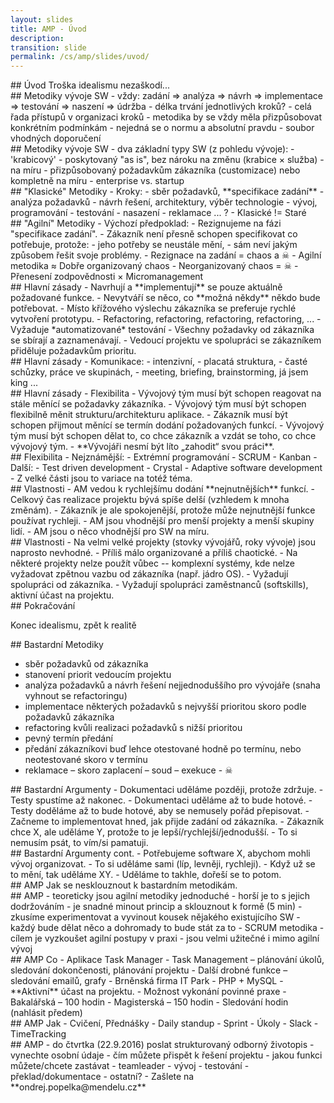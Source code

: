 ```yaml
---
layout: slides
title: AMP - Úvod
description: 
transition: slide
permalink: /cs/amp/slides/uvod/
---
```


<section markdown='1'>
## Úvod
Troška idealismu nezaškodí...
</section>

<section markdown='1'>
## Metodiky vývoje SW
- vždy: zadání ⇒ analýza ⇒ návrh ⇒ implementace ⇒ testování ⇒ naszení ⇒ údržba 
- délka trvání jednotlivých kroků?
- celá řada přístupů v organizaci kroků
- metodika by se vždy měla přizpůsobovat konkrétním podmínkám
    - nejedná se o normu a absolutní pravdu
    - soubor vhodných doporučení
</section>

<section markdown='1'>
## Metodiky vývoje SW
- dva základní typy SW (z pohledu vývoje):
    - 'krabicový' - poskytovaný "as is", bez nároku na změnu (krabice × služba)
    - na míru - přizpůsobovaný požadavkům zákazníka (customizace) nebo kompletně na míru
- enterprise vs. startup        
</section>

<section markdown='1'>
## "Klasické" Metodiky
- Kroky:
    - sběr požadavků, **specifikace zadání**
    - analýza požadavků
    - návrh řešení, architektury, výběr technologie
    - vývoj, programování
    - testování
    - nasazení
    - reklamace ... ?
- Klasické != Staré    
</section>

<section markdown='1'>
## "Agilní" Metodiky
- Výchozí předpoklad:
    - Rezignujeme na fázi "specifikace zadání".
    - Zákazník není přesně schopen specifikovat co potřebuje, protože:
        - jeho potřeby se neustále mění,
        - sám neví jakým způsobem řešit svoje problémy.
- Rezignace na zadání = chaos a ☠
- Agilní metodika ≈ Dobře organizovaný chaos
    - Neorganizovaný chaos = ☠
- Přenesení zodpovědnosti × Micromanagement
</section>

<section markdown='1'>
## Hlavní zásady
- Navrhují a **implementují** se pouze aktuálně požadované funkce.
- Nevytváří se něco, co **možná někdy** někdo bude potřebovat.
- Místo křížového výslechu zákazníka se preferuje rychlé vytvoření prototypu.
- Refactoring, refactoring, refactoring, refactoring, ...
    - Vyžaduje *automatizované* testování 
- Všechny požadavky od zákazníka se sbírají a zaznamenávají.
- Vedoucí projektu ve spolupráci se zákazníkem přiděluje požadavkům prioritu.
</section>

<section markdown='1'>
## Hlavní zásady
- Komunikace:
    - intenzivní, 
    - placatá struktura, 
    - časté schůzky, práce ve skupinách, 
    - meeting, briefing, brainstorming, já jsem king ...
</section>

<section markdown='1'>
## Hlavní zásady
- Flexibilita
    - Vývojový tým musí být schopen reagovat na stále měnící se požadavky zákazníka.
    - Vývojový tým musí být schopen flexibilně měnit strukturu/architekturu aplikace.
    - Zákazník musí být schopen přijmout měnící se termín dodání požadovaných funkcí.
    - Vývojový tým musí být schopen dělat to, co chce zákazník a vzdát se toho, co chce vývojový tým.
    - **Vývojáři nesmí být líto „zahodit“ svou práci**.
</section>

<section markdown='1'>
## Flexibilita
- Nejznámější:
    - Extrémní programování
    - SCRUM
    - Kanban
- Další:
    - Test driven development
    - Crystal
    - Adaptive software development
- Z velké části jsou to variace na totéž téma.
</section>

<section markdown='1'>
## Vlastnosti
- AM vedou k rychlejšímu dodání **nejnutnějších** funkcí.
- Celkový čas realizace projektu bývá spíše delší (vzhledem k mnoha změnám).
- Zákazník je ale spokojenější, protože může nejnutnější funkce používat rychleji.
- AM jsou vhodnější pro menší projekty a menší skupiny lidí.
- AM jsou o něco vhodnější pro SW na míru.
</section>

<section markdown='1'>
## Vlastnosti
- Na velmi velké projekty (stovky vývojářů, roky vývoje) jsou naprosto nevhodné.
- Příliš málo organizované a příliš chaotické.
- Na některé projekty nelze použít vůbec -- komplexní systémy, kde nelze vyžadovat zpětnou vazbu od zákazníka (např. jádro OS).
- Vyžadují spolupráci od zákazníka.
- Vyžadují spolupráci zaměstnanců (softskills), aktivní účast na projektu.
</section>

<section markdown='1'>
## Pokračování

Konec idealismu, zpět k realitě
</section>

<section markdown='1'>
## Bastardní Metodiky

- sběr požadavků od zákazníka
- stanovení priorit vedoucím projektu
- analýza požadavků a návrh řešení nejjednoduššího pro vývojáře (snaha vyhnout se refactoringu)
- implementace některých požadavků s nejvyšší prioritou skoro podle požadavků zákazníka
- refactoring kvůli realizaci požadavků s nižší prioritou
- pevný termín předání
- předání zákazníkovi buď lehce otestované hodně po termínu, nebo neotestované skoro v termínu
- reklamace – skoro zaplacení – soud – exekuce - ☠
</section>

<section markdown='1'>
## Bastardní Argumenty
- Dokumentaci uděláme později, protože zdržuje.
- Testy spustíme až nakonec.
- Dokumentaci uděláme až to bude hotové.
- Testy doděláme až to bude hotové, aby se nemusely pořád přepisovat.
- Začneme to implementovat hned, jak přijde zadání od zákazníka.
- Zákazník chce X, ale uděláme Y, protože to je lepší/rychlejší/jednodušší.
- To si nemusím psát, to vím/si pamatuji.
</section>

<section markdown='1'>
## Bastardní Argumenty cont.
- Potřebujeme software X, abychom mohli vývoj organizovat.
- To si uděláme sami (líp, levněji, rychleji).
- Když už se to mění, tak uděláme XY.
- Uděláme to takhle, dořeší se to potom.
</section>

<section markdown='1'>
## AMP
Jak se nesklouznout k bastardním metodikám.
</section>

<section markdown='1'>
## AMP
- teoreticky jsou agilní metodiky jednoduché
    - horší je to s jejich dodržováním
    - je snadné minout princip a sklouznout k formě (5 min)
- zkusíme experimentovat a vyvinout kousek nějakého existujícího SW
    - každý bude dělat něco a dohromady to bude stát za to
- SCRUM metodika
    - cílem je vyzkoušet agilní postupy v praxi
    - jsou velmi užitečné i mimo agilní vývoj
</section>

<section markdown='1'>
## AMP Co
- Aplikace Task Manager 
    - Task Management – plánování úkolů, sledování dokončenosti, plánování projektu
    - Další drobné funkce – sledování emailů, grafy
    - Brněnská firma IT Park
    - PHP + MySQL
- **Aktivní** účast na projektu.    
- Možnost vykonání povinné praxe
    - Bakalářská – 100 hodin
    - Magisterská – 150 hodin
    - Sledování hodin (nahlásit předem)
</section>

<section markdown='1'>
## AMP Jak
- Cvičení, Přednášky
- Daily standup
- Sprint
- Úkoly
- Slack
- TimeTracking
</section>

<section markdown='1'>
## AMP
- do čtvrtka (22.9.2016) poslat strukturovaný odborný životopis
    - vynechte osobní údaje
    - čím můžete přispět k řešení projektu
    - jakou funkci můžete/chcete zastávat
        - teamleader
        - vývoj
        - testování
        - překlad/dokumentace
        - ostatní?
    - Zašlete na **ondrej.popelka@mendelu.cz**
</section>

